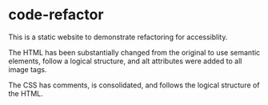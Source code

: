 # code-refactor
This is a static website to demonstrate refactoring for accessiblity. 

The HTML has been substantially changed from the original to use semantic elements, follow a logical structure, and alt attributes were added to all image tags.

The CSS has comments, is consolidated, and follows the logical structure of the HTML.
